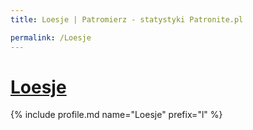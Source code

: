 ```yaml
---
title: Loesje | Patromierz - statystyki Patronite.pl

permalink: /Loesje
---
```


# [Loesje](https://patronite.pl/Loesje)

{% include profile.md name="Loesje" prefix="l" %}

